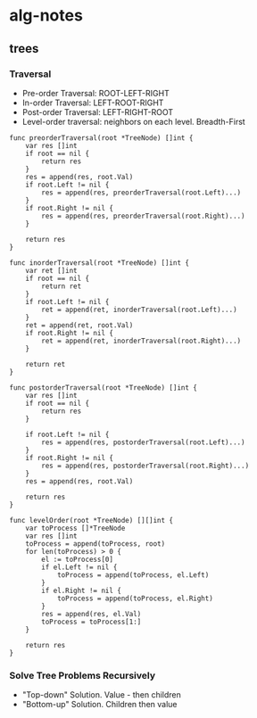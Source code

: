 # alg-notes
## trees
### Traversal
 - Pre-order Traversal: ROOT-LEFT-RIGHT
 - In-order Traversal: LEFT-ROOT-RIGHT
 - Post-order Traversal: LEFT-RIGHT-ROOT
 - Level-order traversal: neighbors on each level. Breadth-First

```golang
func preorderTraversal(root *TreeNode) []int {
    var res []int
    if root == nil {
        return res
    }
    res = append(res, root.Val)
    if root.Left != nil {
        res = append(res, preorderTraversal(root.Left)...)
    }
    if root.Right != nil {
        res = append(res, preorderTraversal(root.Right)...)
    }
    
    return res
}
```

```golang
func inorderTraversal(root *TreeNode) []int {
    var ret []int
    if root == nil {
        return ret
    }
    if root.Left != nil {
        ret = append(ret, inorderTraversal(root.Left)...)
    }
    ret = append(ret, root.Val)
    if root.Right != nil {
        ret = append(ret, inorderTraversal(root.Right)...)
    }
    
    return ret
}
```

```golang
func postorderTraversal(root *TreeNode) []int {
    var res []int
    if root == nil {
        return res
    }
    
    if root.Left != nil {
        res = append(res, postorderTraversal(root.Left)...)
    }
    if root.Right != nil {
        res = append(res, postorderTraversal(root.Right)...)
    }
    res = append(res, root.Val)
    
    return res
}
```

```golang
func levelOrder(root *TreeNode) [][]int {
    var toProcess []*TreeNode
    var res []int
    toProcess = append(toProcess, root)
    for len(toProcess) > 0 {
        el := toProcess[0]
        if el.Left != nil {
            toProcess = append(toProcess, el.Left)
        }
        if el.Right != nil {
            toProcess = append(toProcess, el.Right)
        }
        res = append(res, el.Val)
        toProcess = toProcess[1:]
    }

    return res
}
```
### Solve Tree Problems Recursively
 - "Top-down" Solution. Value - then children
 - "Bottom-up" Solution. Children then value